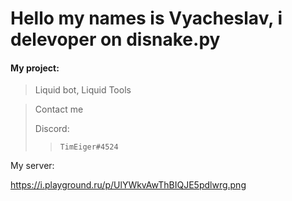 # Hello my names is Vyacheslav, i delevoper on disnake.py
#### My project:
> Liquid bot, Liquid Tools

>Contact me
>
>   Discord:  
>>     TimEiger#4524


My server:


<a href="https://discord.gg/Tk9R9CH8Z3">https://i.playground.ru/p/UlYWkvAwThBIQJE5pdlwrg.png</a>
